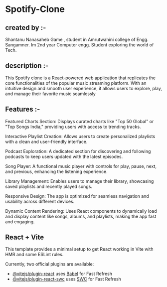 # Spotify-Clone

## created by :-
Shantanu Nanasaheb Game , student in Amrutwahini college of Engg. Sangamner. Im 2nd year Computer engg. Student exploring the world of Tech.

## description :-
This Spotify clone is a React-powered web application that replicates the core functionalities of the popular music streaming platform. With an intuitive design and smooth user experience, it allows users to explore, play, and manage their favorite music seamlessly


## Features :-
Featured Charts Section: Displays curated charts like "Top 50 Global" or "Top Songs India," providing users with access to trending tracks.

Interactive Playlist Creation: Allows users to create personalized playlists with a clean and user-friendly interface.

Podcast Exploration: A dedicated section for discovering and following podcasts to keep users updated with the latest episodes.

Song Player: A functional music player with controls for play, pause, next, and previous, enhancing the listening experience.

Library Management: Enables users to manage their library, showcasing saved playlists and recently played songs.

Responsive Design: The app is optimized for seamless navigation and usability across different devices.

Dynamic Content Rendering: Uses React components to dynamically load and display content like songs, albums, and playlists, making the app fast and engaging.





## React + Vite

This template provides a minimal setup to get React working in Vite with HMR and some ESLint rules.

Currently, two official plugins are available:

- [@vitejs/plugin-react](https://github.com/vitejs/vite-plugin-react/blob/main/packages/plugin-react/README.md) uses [Babel](https://babeljs.io/) for Fast Refresh
- [@vitejs/plugin-react-swc](https://github.com/vitejs/vite-plugin-react-swc) uses [SWC](https://swc.rs/) for Fast Refresh
